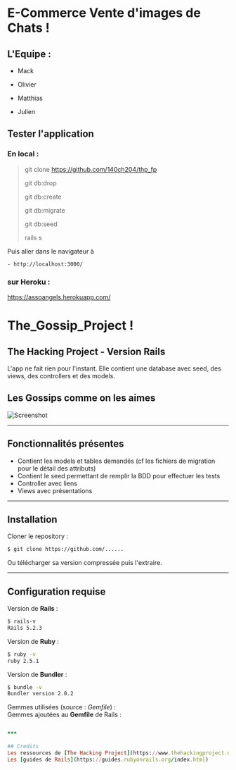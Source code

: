 # E-Commerce Vente d'images de Chats ! 


## L'Equipe : 


  - Mack

  - Olivier

  - Matthias

  - Julien


## Tester l'application 

  ### En local : 

  > 
  > git clone https://github.com/140ch204/thp_fp
  > 
  > git db:drop 
  >
  > git db:create 
  >
  > git db:migrate
  >
  > git db:seed
  >
  > rails s
  >

  Puis aller dans le navigateur à

    - http://localhost:3000/


  ### sur Heroku : 

  https://assoangels.herokuapp.com/

# The_Gossip_Project !

## The Hacking Project - Version Rails



L'app ne fait rien pour l'instant. 
Elle contient une database avec seed, des views, des controllers et des models.

## Les Gossips comme on les aimes

 ![Screenshot](screenshot.jpg)

***

## Fonctionnalités présentes

* Contient les models et tables demandés (cf les fichiers de migration pour le détail des attributs)
* Contient le seed permettant de remplir la BDD pour effectuer les tests
* Controller avec liens
* Views avec présentations


***

## Installation
Cloner le repository : 
~~~bash
$ git clone https://github.com/......
~~~
Ou télécharger sa version compressée puis l'extraire.

***



## Configuration requise
Version de **Rails** :
~~~bash
$ rails-v
Rails 5.2.3
~~~

Version de **Ruby** :
~~~bash
$ ruby -v
ruby 2.5.1
~~~

Version de **Bundler** :
~~~bash
$ bundle -v
Bundler version 2.0.2
~~~

Gemmes utilisées (source : *Gemfile*) :\
Gemmes ajoutées au **Gemfile** de Rails :
~~~ruby

***

## Credits
Les ressources de [The Hacking Project](https://www.thehackingproject.org/)\
Les [guides de Rails](https://guides.rubyonrails.org/index.html)


